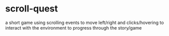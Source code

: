 # scroll-quest
a short game using scrolling events to move left/right and clicks/hovering to interact with the environment to progress through the story/game

